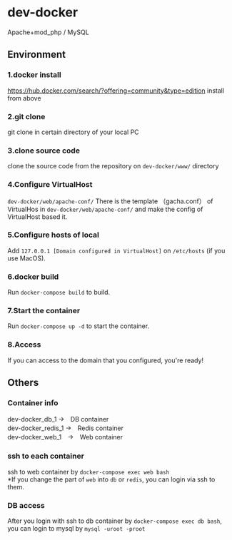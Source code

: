 # dev-docker

Apache+mod_php / MySQL

## Environment
### 1.docker install
https://hub.docker.com/search/?offering=community&type=edition
install from above

### 2.git clone
git clone in certain directory of your local PC

### 3.clone source code
clone the source code from the repository on `dev-docker/www/` directory

### 4.Configure VirtualHost
`dev-docker/web/apache-conf/` 
There is the template （gacha.conf） of VirtualHos in `dev-docker/web/apache-conf/` and make the config of VirtualHost based it.

### 5.Configure hosts of local
Add `127.0.0.1 [Domain configured in VirtualHost]` on `/etc/hosts` (if you use MacOS).

### 6.docker build
Run `docker-compose build` to build.

### 7.Start the container
Run `docker-compose up -d` to start the container.

### 8.Access
If you can access to the domain that you configured, you're ready!

## Others
### Container info
dev-docker_db_1 →　DB container  
dev-docker_redis_1 →　Redis container  
dev-docker_web_1　→　Web container 

### ssh to each container
ssh to web container by `docker-compose exec web bash`  
*If you change the part of `web` into `db` or `redis`, you can login via ssh to them.

### DB access
After you login with ssh to db container by `docker-compose exec db bash`, you can login to mysql by `mysql -uroot -proot`
